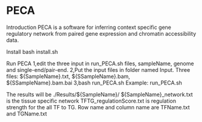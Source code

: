 # PECA

Introduction
PECA is a software for inferring context specific gene regulatory network from paired gene expression and chromatin accessibility data.

Install
bash install.sh

Run PECA
1,edit the three input in run_PECA.sh files, sampleName, genome and single-end/pair-end.
2,Put the input files in folder named Input. Three files: ${SampleName}.txt, ${SSampleName}.bam, ${SSampleName}.bam.bai
3,bash run_PECA.sh
Example: run_PECA.sh

The results will be ./Results/${SampleName}/
${SampleName}_network.txt is the tissue specific network
TFTG_regulationScore.txt is regulation strength for the all TF to TG. Row name and column name are TFName.txt and TGName.txt


